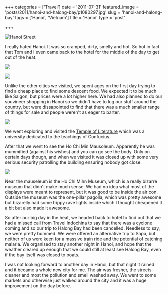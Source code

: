 +++
categories = ['Travel']
date = '2011-07-31'
featured_image = 'posts/2011/hanoi-and-halong-bay/p1080297.jpg'
slug = 'hanoi-and-halong-bay'
tags = ['Hanoi', 'Vietnam']
title = 'Hanoi'
type = 'post'

+++

![Hanoi Street](p1080297.jpg)

I really hated Hanoi. It was so cramped, dirty, smelly and hot. So hot in fact that Tom and I even came back to the hotel for the middle of the day to get out of the heat.

![](rubbish.jpg)

![](P1080300.jpg)

Unlike the other cities we visited, we spent ages on the first day trying to find a cheap place to find some descent food. We expected it to be much like Saigon, but prices were a lot higher here. We had also planned to do our souvineer shopping in Hanoi so we didn't have to lug our stuff around the country, but were dissapointed to find that there was a much smaller range of things for sale and people weren't as eager to barter.

![](P1080344.jpg)

We went exploring and visited the [Temple of Literature](http://en.wikipedia.org/wiki/Temple_of_Literature,_Hanoi) which was a university dedicated to the teachings of Confucius.

After that we went to see the Ho Chi Min Mausoleum. Apparently he was mummified (against his wishes) and you can go see the body. Only on certain days though, and when we visited it was closed up with some very serious security patrolling the building ensuring nobody got close.

![](P1080327.jpg)

Near the mauseleum is the Ho Chi Mihn Museum, which is a really bizarre museum that didn't make much sense. We had no idea what most of the displays were meant to represent, but it was good to be inside the air con. Outside the museum was the one-pillar pagolla, which was pretty awesome but bizarelly had some trippy rave lights inside which I thought cheapened it a bit but also made it awesome.

So after our big day in the heat, we headed back to hotel to find out that we had a missed call from Travel Indochina to say that there was a cyclone coming and so our trip to Halong Bay had been cancelled. Needless to say, we were pretty bummed. We were offered an alternative trip to Sapa, but neither of us were keen for a massive train ride and the potential of catching malaria. We organised to stay another night in Hanoi, and hope that the weather cleared up enough that we could still at least see Halong Bay, even if the bay itself was closed to boats.

I was not looking forward to another day in Hanoi, but that night it rained and it became a whole new city for me. The air was fresher, the streets cleaner and most the pollution and smell washed away. We went to some markets and otherwise just walked around the city and it was a huge improvement on the day before.